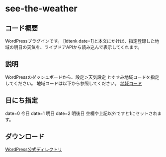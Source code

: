 # see-the-weather
## コード概要
WordPressプラグインです。
[ldtenk date=1]と本文にかけば、指定登録した地域の明日の天気を、ライブドアAPIから読み込んで表示してくれます。

## 説明
WordPressのダッシュボードから、設定＞天気設定 とすすみ地域コードを指定してください。
地域コードは以下から参照してください。
[地域コード](http://weather.livedoor.com/forecast/rss/primary_area.xml)

## 日にち指定
date=0 今日
date=1 明日
date=2 明後日
空欄や上記以外ですと1にセットされます。

## ダウンロード
[WordPress公式ディレクトリ](https://wordpress.org/plugins/show-the-weather-jp/)

